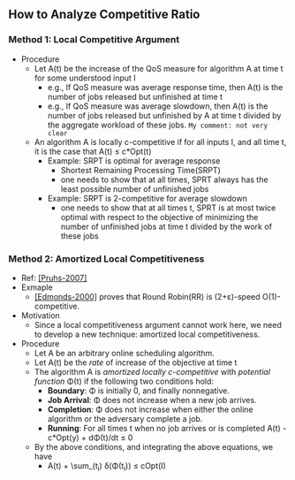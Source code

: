 ## How to Analyze Competitive Ratio

### Method 1: Local Competitive Argument
- Procedure
    - Let A(t) be the increase of the QoS measure for algorithm A at time t for some understood input I
        - e.g., If QoS measure was average response time, then A(t) is the number of jobs released but unfinished at time t
        - e.g., If QoS measure was average slowdown, then A(t) is the number of jobs released but unfinished by A at time t divided by the aggregate workload of these jobs. `My comment: not very clear`
    - An algorithm A is locally c-competitive if for all inputs I, and all time t, it is the case that A(t) &le; c*Opt(t)
        - Example: SRPT is optimal for average response 
            - Shortest Remaining Processing Time(SRPT)
            - one needs to show that at all times, SPRT always has the least possible number of unfinished jobs
        - Example: SRPT is 2-competitive for average slowdown
            - one needs to show that at all times t, SPRT is at most twice optimal with respect to the objective of minimizing the number of unfinished jobs at time t divided by the work of these jobs


### Method 2: Amortized Local Competitiveness
- Ref: [[Pruhs-2007]](../../papers/Pruhs07_competitive-online-scheduling.md)
- Exmaple
    - [[Edmonds-2000]](http://dl.acm.org/citation.cfm?id=301299) proves that Round Robin(RR) is (2+&epsilon;)-speed O(1)-competitive. 
- Motivation
    - Since a local competitiveness argument cannot work here, we need to develop a new technique: amortized local competitiveness. 
- Procedure
    - Let A be an arbitrary online scheduling algorithm.
    - Let A(t) be the *rate* of increase of the objective at time t
    - The algorithm A is *amortized locally c-competitive* with *potential function* &Phi;(t) if the following two conditions hold:
        - **Boundary**: &Phi; is initially 0, and finally nonnegative.
        - **Job Arrival**: &Phi; does not increase when a new job arrives.
        - **Completion**: &Phi; does not increase when either the online algorithm or the adversary complete a job.
        - **Running**: For all times t when no job arrives or is completed A(t) - c*Opt(y) + d&Phi;(t)/dt &le; 0 
    - By the above conditions, and integrating the above equations, we have
        - A(t) + \sum_(t<sub>i</sub>) &delta;(&Phi;(t<sub>i</sub>)) &le; cOpt(I)
